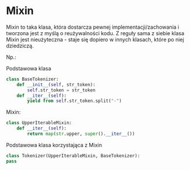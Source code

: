 # Mixin

Mixin to taka klasa, która dostarcza pewnej implementacji/zachowania i tworzona jest z myślą o reużywalności kodu. Z reguły sama z siebie klasa Mixin jest nieużyteczna - staje się dopiero w innych klasach, które po niej dziedziczą.

Np.:

Podstawowa klasa
```python
class BaseTokenizer:
	def __init__(self, str_token):
		self.str_token = str_token
	def __iter__(self):
		yield from self.str_token.split("-")
```

Mixin:
```python
class UpperIterableMixin:
	def __iter__(self):
		return map(str.upper, super().__iter__())
```

Podstawowa klasa korzystająca z Mixin
```python
class Tokenizer(UpperIterableMixin, BaseTokenizer):
pass
```